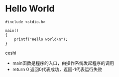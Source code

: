 # Hello World

```
#include <stdio.h>

main()
{
    printf("Hello world\n");
}
```

ceshi 

* main函数是程序的入口，由操作系统发起程序的调用
* return 0 返回0代表成功，返回-1代表运行失败